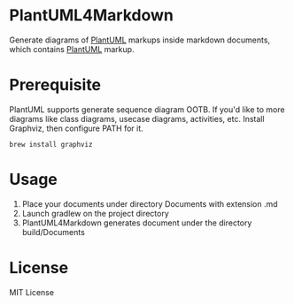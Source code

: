 # PlantUML4Markdown

Generate diagrams of [PlantUML](http://plantuml.sourceforge.net/) markups inside markdown documents, which contains [PlantUML](http://plantuml.sourceforge.net/) markup.

# Prerequisite

PlantUML supports generate sequence diagram OOTB. If you'd like to more diagrams like class diagrams, usecase diagrams, activities, etc. Install Graphviz, then configure PATH for it.

    brew install graphviz

# Usage

1. Place your documents under directory Documents with extension .md
2. Launch gradlew on the project directory
3. PlantUML4Markdown generates document under the directory build/Documents 

# License

MIT License
